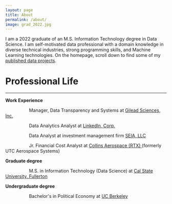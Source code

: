 ```yaml
---
layout: page
title: About
permalink: /about/
image: grad_2022.jpg
---
```


<p>I am a 2022 graduate of an M.S. Information Technology degree in Data Science. I am self-motivated data professional with a domain knowledge in diverse technical industries, strong programming skills, and Machine Learning technologies. On the homepage, scroll down to find some of my <a href="https://rparra09.github.io/#anchor-name"> published data projects</a>.</p>

<h1>Professional Life</h1>
<hr />

<p><b>Work Experience</b></p>
<p>&emsp;&emsp;&emsp;&emsp;&ensp;&ensp;&nbsp;Manager, Data Transparency and Systems at <a href="https://www.gilead.com">Gilead Sciences, Inc.</a></p>
<p>&emsp;&emsp;&emsp;&emsp;&ensp;&ensp;&nbsp;Data Analytics Analyst at <a href="https://www.linkedin.com/company/cushman-&amp;-wakefield/">LinkedIn, Corp.</a></p>
<p>&emsp;&emsp;&emsp;&emsp;&ensp;&ensp;&nbsp;Data Analyst at investment management firm <a href="https://www.seia.com/">SEIA, LLC</a></p>
<p>&emsp;&emsp;&emsp;&emsp;&ensp;&ensp;&nbsp;Jr. Financial Cost Analyst at <a href="https://www.collinsaerospace.com/who-we-are/about-us#CollinsAerospace">Collins Aerospace (RTX) </a>(formerly UTC Aerospace Systems)</p>

<p><b>Graduate degree</b></p>
<p>&emsp;&emsp;&emsp;&emsp;&ensp;&ensp;&nbsp;M.S. in Information Technology (Data Science) at <a href="https://business.fullerton.edu/Programs/Graduate">Cal State University, Fullerton</a></p>

<p><b>Undergraduate degree</b></p>
<p>&emsp;&emsp;&emsp;&emsp;&ensp;&ensp;&nbsp;Bachelor's in Political Economy at <a href="https://www.berkeley.edu">UC Berkeley</a></p>


